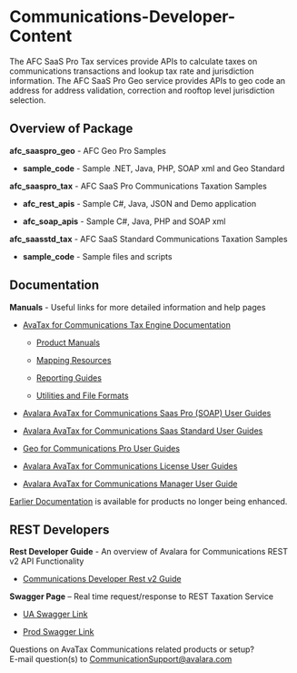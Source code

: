 # Communications-Developer-Content

The AFC SaaS Pro Tax services provide APIs to calculate taxes on communications transactions and lookup tax rate and jurisdiction information.
The AFC SaaS Pro Geo service provides APIs to geo code an address for address validation, correction and rooftop level jurisdiction selection.

## **Overview of Package**

**afc\_saaspro\_geo** -  AFC Geo Pro Samples

* **sample\_code** - Sample .NET, Java, PHP, SOAP xml and Geo Standard

**afc\_saaspro\_tax** -  AFC SaaS Pro Communications Taxation Samples

* **afc\_rest\_apis** - Sample C#, Java, JSON and Demo application

* **afc\_soap\_apis** - Sample C#, Java, PHP and SOAP xml

**afc\_saasstd\_tax** -  AFC SaaS Standard Communications Taxation Samples

* **sample\_code** - Sample files and scripts

## **Documentation**

**Manuals** - Useful links for more detailed information and help pages

* [AvaTax for Communications Tax Engine Documentation](https://help.avalara.com/Avalara_for_Communications/Tax_Calculation/AvaTax_for_Communications_Tax_Engine "Tax Engine Documentation")

  * [Product Manuals](https://help.avalara.com/Avalara_for_Communications/Tax_Calculation/AvaTax_for_Communications_Tax_Engine/Product_Guides "Product Manuals")

  * [Mapping Resources](https://help.avalara.com/Avalara_for_Communications/Tax_Calculation/AvaTax_for_Communications_Tax_Engine "Tax Engine Documentation")
  * [Reporting Guides](https://help.avalara.com/Avalara_for_Communications/Tax_Calculation/AvaTax_for_Communications_Tax_Engine/Mapping_Resources "Reporting Guides")
  * [Utilities and File Formats](https://help.avalara.com/Avalara_for_Communications/Tax_Calculation/AvaTax_for_Communications_Tax_Engine/Utilities_and_File_Formats "Utilities and File Formats")
* [Avalara AvaTax for Communications Saas Pro (SOAP) User Guides](https://help.avalara.com/Avalara_for_Communications/Tax_Calculation/AvaTax_for_Communications_SaaS/SaaS_Pro_-_SOAP_API/SaaS_Pro_-_SOAP_API_User_Guides "SaaS Pro User Guides")
* [Avalara AvaTax for Communications Saas Standard User Guides](https://help.avalara.com/Avalara_for_Communications/Tax_Calculation/AvaTax_for_Communications_SaaS/SaaS_Standard/AFC_SaaS_Standard_User_Guides "Saas Standard User Guides")
* [Geo for Communications Pro User Guides](https://help.avalara.com/Avalara_for_Communications/Tools/Geo_for_Communications/Geo_User_Guides "Geo Pro User Guides")
* [Avalara AvaTax for Communications License User Guides](https://help.avalara.com/Avalara_for_Communications/Tax_Calculation/AvaTax_for_Communications_License/License_User_Guides "AvaTax License User Guides")
* [Avalara AvaTax for Communications Manager User Guide](https://help.avalara.com/Avalara_for_Communications/Tools/AvaTax_for_Communications_Manager/Manager_User_Guide "AvaTax Manager User Guide")

[Earlier Documentation](https://help.avalara.com/Avalara_for_Communications/Tax_Calculation/AvaTax_for_Communications_Tax_Engine/Earlier_Documentation_(Legacy) "Earlier Documentation") is available for products no longer being enhanced.

## **REST Developers**

**Rest Developer Guide** - An overview of Avalara for Communications REST v2 API Functionality

* [Communications Developer Rest v2 Guide](https://developer.avalara.com/communications/dev-guide_rest_v2/)

**Swagger Page** – Real time request/response to REST Taxation Service

* [UA Swagger Link](https://communicationsua.avalara.net/API/AFCSaaSProTax)

* [Prod Swagger Link](https://communications.avalara.net/API/AFCSaaSProTax)

Questions on AvaTax Communications related products or setup?  
E-mail question(s) to [CommunicationSupport@avalara.com](CommunicationSupport@avalara.com)